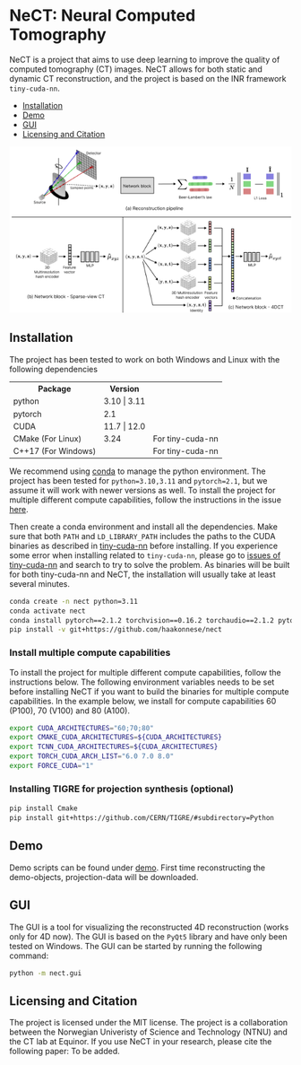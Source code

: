 # NeCT: Neural Computed Tomography
NeCT is a project that aims to use deep learning to improve the quality of computed tomography (CT) images. NeCT allows for both static and dynamic CT reconstruction, and the project is based on the INR framework `tiny-cuda-nn`.
- [Installation](#installation)
- [Demo](#demo)
- [GUI](#gui)
- [Licensing and Citation](#licensing-and-citation)

![NeCT Reconstruction Pipeline](docs/images/Reconstruction%20pipeline.png)

## Installation
The project has been tested to work on both Windows and Linux with the following dependencies
<!-- make a table with name and version -->
<table>
<tr><th>Package</th><th>Version</th></tr>
<tr><td>python</td><td>3.10 | 3.11</td><td></td></tr>
<tr><td>pytorch</td><td>2.1</td><td></td></tr>
<tr><td> CUDA</td><td>11.7 | 12.0</td><td></td></tr>
<tr><td> CMake (For Linux)</td><td>3.24</td><td>For tiny-cuda-nn</td></tr>
<tr><td> C++17 (For Windows)</td><td></td><td>For tiny-cuda-nn</td></tr>
</table>

We recommend using [conda](https://docs.anaconda.com/free/anaconda/install/) to manage the python environment. 
The project has been tested for `python=3.10,3.11` and `pytorch=2.1`, but we assume it will work with newer versions as well. To install the project for multiple different compute capabilities, follow the instructions in the issue [here](#install-multiple-compute-capabilities).


Then create a conda environment and install all the dependencies. Make sure that both `PATH` and `LD_LIBRARY_PATH` includes the paths to the CUDA binaries as described in [tiny-cuda-nn](https://github.com/NVlabs/tiny-cuda-nn/) before installing. If you experience some error when installing related to `tiny-cuda-nn`, please go to [issues of tiny-cuda-nn](https://github.com/NVlabs/tiny-cuda-nn/issues) and search to try to solve the problem. As binaries will be built for both tiny-cuda-nn and NeCT, the installation will usually take at least several minutes. 

```bash
conda create -n nect python=3.11
conda activate nect
conda install pytorch==2.1.2 torchvision==0.16.2 torchaudio==2.1.2 pytorch-cuda=12.1 lightning==2.1 conda-forge::opencv -c pytorch -c nvidia -c conda-forge -y
pip install -v git+https://github.com/haakonnese/nect
```

### Install multiple compute capabilities
To install the project for multiple different compute capabilities, follow the instructions below. The following environment variables needs to be set before installing NeCT if you want to build the binaries for multiple compute capabilities. In the example below, we install for compute capabilities 60 (P100), 70 (V100) and 80 (A100).  
```bash
export CUDA_ARCHITECTURES="60;70;80"
export CMAKE_CUDA_ARCHITECTURES=${CUDA_ARCHITECTURES}
export TCNN_CUDA_ARCHITECTURES=${CUDA_ARCHITECTURES}
export TORCH_CUDA_ARCH_LIST="6.0 7.0 8.0"
export FORCE_CUDA="1"
```

### Installing TIGRE for projection synthesis (optional)
```bash
pip install Cmake
pip install git+https://github.com/CERN/TIGRE/#subdirectory=Python
```


## Demo
Demo scripts can be found under [demo](./demo/). First time reconstructing the demo-objects, projection-data will be downloaded.

## GUI
The GUI is a tool for visualizing the reconstructed 4D reconstruction (works only for 4D now). The GUI is based on the `PyQt5` library and have only been tested on Windows. The GUI can be started by running the following command:
```bash
python -m nect.gui
```

## Licensing and Citation
The project is licensed under the MIT license. 
The project is a collaboration between the Norwegian Univeristy of Science and Technology (NTNU) and the CT lab at Equinor.
If you use NeCT in your research, please cite the following paper: To be added.
